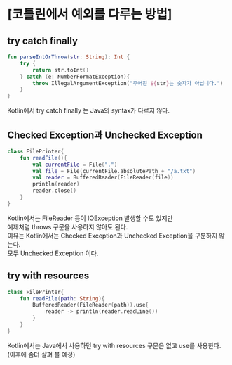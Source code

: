 # [코틀린에서 예외를 다루는 방법]

## try catch finally
~~~kotlin
fun parseIntOrThrow(str: String): Int {
    try {
        return str.toInt()
    } catch (e: NumberFormatException){
        throw IllegalArgumentException("주어진 ${str}는 숫자가 아닙니다.")
    }
}
~~~
Kotlin에서 try catch finally 는 Java의 syntax가 다르지 않다.

## Checked Exception과 Unchecked Exception
~~~kotlin
class FilePrinter{
    fun readFile(){
        val currentFile = File(".")
        val file = File(currentFile.absolutePath + "/a.txt")
        val reader = BufferedReader(FileReader(file))
        println(reader)
        reader.close()
    }
}
~~~
Kotlin에서는 FileReader 등이 IOException 발생할 수도 있지만  
예제처럼 throws 구문을 사용하지 않아도 된다.  
이유는 Kotlin에서는 Checked Exception과 Unchecked Exception을 구분하지 않는다.  
모두 Unchecked Exception 이다.

## try with resources
~~~kotlin
class FilePrinter{
    fun readFile(path: String){ 
        BufferedReader(FileReader(path)).use{
            reader -> println(reader.readLine())
        }
    }
}
~~~
Kotlin에서는 Java에서 사용하던 try with resources 구문은 없고 use를 사용한다.  
(이후에 좀더 살펴 볼 예정)